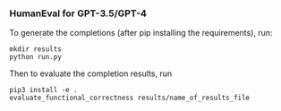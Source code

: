 ### HumanEval for GPT-3.5/GPT-4

To generate the completions (after pip installing the requirements), run:

```
mkdir results
python run.py
```

Then to evaluate the completion results, run

```
pip3 install -e .
evaluate_functional_correctness results/name_of_results_file
```
